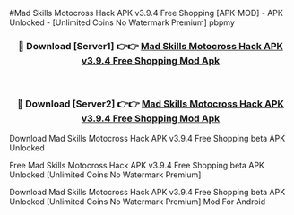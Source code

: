 #Mad Skills Motocross Hack APK v3.9.4 Free Shopping [APK-MOD] - APK Unlocked - [Unlimited Coins No Watermark Premium] pbpmy



<div align="center">

<h3>🔴 Download [Server1] 👉👉 <a href="https://momento.my/?title=Mad_Skills_Motocross_Hack_APK_v3.9.4_Free_Shopping">Mad Skills Motocross Hack APK v3.9.4 Free Shopping Mod Apk</a></h3><br>

<h3>🔴 Download [Server2] 👉👉 <a href="https://momento.my/?title=Mad_Skills_Motocross_Hack_APK_v3.9.4_Free_Shopping">Mad Skills Motocross Hack APK v3.9.4 Free Shopping Mod Apk</a></h3>
</div>



Download Mad Skills Motocross Hack APK v3.9.4 Free Shopping beta APK Unlocked

Free Mad Skills Motocross Hack APK v3.9.4 Free Shopping beta APK Unlocked [Unlimited Coins No Watermark Premium]

Download Mad Skills Motocross Hack APK v3.9.4 Free Shopping beta APK Unlocked [Unlimited Coins No Watermark Premium] Mod For Android
